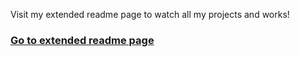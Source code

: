 Visit my extended readme page to watch all my projects and works!<br/>
### [Go to extended readme page](https://github.com/Rhoxolan/Extended_Readme)
